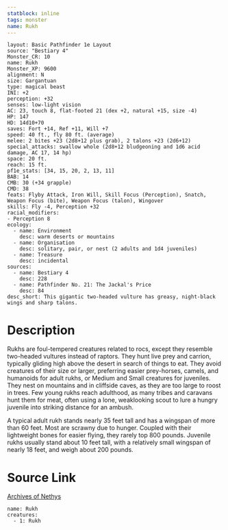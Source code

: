 ```yaml
---
statblock: inline
tags: monster
name: Rukh
---
```

```statblock
layout: Basic Pathfinder 1e Layout
source: "Bestiary 4"
Monster_CR: 10
name: Rukh
Monster_XP: 9600
alignment: N
size: Gargantuan
type: magical beast
INI: +2
perception: +32
senses: low-light vision
AC: 23, touch 8, flat-footed 21 (dex +2, natural +15, size -4)
HP: 147
HD: 14d10+70
saves: Fort +14, Ref +11, Will +7
speed: 40 ft., fly 80 ft. (average)
melee: 2 bites +23 (2d8+12 plus grab), 2 talons +23 (2d6+12)
special_attacks: swallow whole (2d8+12 bludgeoning and 1d6 acid damage, AC 17, 14 hp)
space: 20 ft.
reach: 15 ft.
pf1e_stats: [34, 15, 20, 2, 13, 11]
BAB: 14
CMB: 30 (+34 grapple)
CMD: 38
feats: Flyby Attack, Iron Will, Skill Focus (Perception), Snatch, Weapon Focus (bite), Weapon Focus (talon), Wingover
skills: Fly -4, Perception +32
racial_modifiers:
- Perception 8
ecology:
  - name: Environment
    desc: warm deserts or mountains
  - name: Organisation
    desc: solitary, pair, or nest (2 adults and 1d4 juveniles)
  - name: Treasure
    desc: incidental
sources:
  - name: Bestiary 4
    desc: 228
  - name: Pathfinder No. 21: The Jackal's Price
    desc: 84
desc_short: This gigantic two-headed vulture has greasy, night-black wings and sharp talons.
```
# Description
Rukhs are foul-tempered creatures related to rocs, except they resemble two-headed vultures instead of raptors. They hunt live prey and carrion, typically gliding high above the desert in search of things to eat. They avoid creatures of their size or larger, preferring easier prey-horses, camels, and humanoids for adult rukhs, or Medium and Small creatures for juveniles. They nest on mountains and in cliffside caves, as they are too large to roost in trees. Few young rukhs reach adulthood, as many tribes and caravans hunt them for meat, often using a lone, weaklooking scout to lure a hungry juvenile into striking distance for an ambush.

A typical adult rukh stands nearly 35 feet tall and has a wingspan of more than 60 feet. Most are scrawny due to hunger. Coupled with their lightweight bones for easier flying, they rarely top 800 pounds. Juvenile rukhs usually stand about 10 feet tall, with a relatively small wingspan of nearly 18 feet, and weigh about 200 pounds.
# Source Link
[Archives of Nethys](https://aonprd.com/MonsterDisplay.aspx?ItemName=Rukh)
```encounter-table
name: Rukh
creatures:
  - 1: Rukh
```
